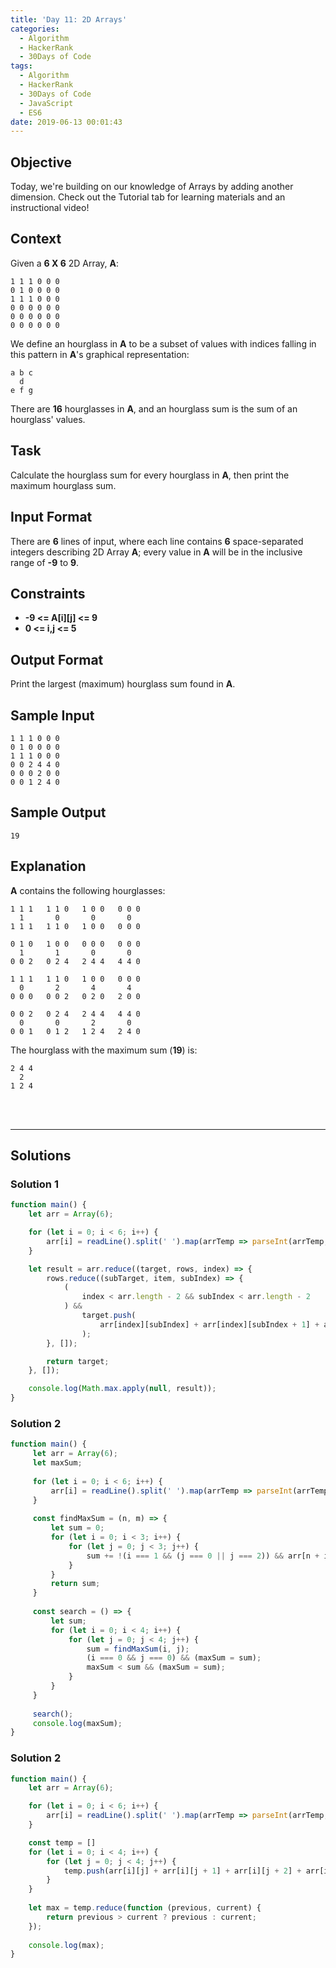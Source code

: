```yaml
---
title: 'Day 11: 2D Arrays'
categories:
  - Algorithm
  - HackerRank
  - 30Days of Code
tags:
  - Algorithm
  - HackerRank
  - 30Days of Code
  - JavaScript
  - ES6
date: 2019-06-13 00:01:43
---
```



## Objective

Today, we're building on our knowledge of Arrays by adding another dimension. Check out the Tutorial tab for learning materials and an instructional video!

## Context 

Given a **6 X 6** 2D Array, **A**:

```
1 1 1 0 0 0
0 1 0 0 0 0
1 1 1 0 0 0
0 0 0 0 0 0
0 0 0 0 0 0
0 0 0 0 0 0
```

We define an hourglass in **A** to be a subset of values with indices falling in this pattern in **A**'s graphical representation:

```
a b c
  d
e f g
```

There are **16** hourglasses in **A**, and an hourglass sum is the sum of an hourglass' values.


## Task

Calculate the hourglass sum for every hourglass in **A**, then print the maximum hourglass sum.


## Input Format

There are **6** lines of input, where each line contains **6** space-separated integers describing 2D Array **A**; every value in **A** will be in the inclusive range of **-9** to **9**.


## Constraints
   
- **-9 <= A[i][j] <= 9**
- **0 <= i,j <= 5**


## Output Format

Print the largest (maximum) hourglass sum found in **A**.



## Sample Input

```
1 1 1 0 0 0
0 1 0 0 0 0
1 1 1 0 0 0
0 0 2 4 4 0
0 0 0 2 0 0
0 0 1 2 4 0
```


## Sample Output

```
19
```


## Explanation

**A** contains the following hourglasses:

```
1 1 1   1 1 0   1 0 0   0 0 0
  1       0       0       0
1 1 1   1 1 0   1 0 0   0 0 0

0 1 0   1 0 0   0 0 0   0 0 0
  1       1       0       0
0 0 2   0 2 4   2 4 4   4 4 0

1 1 1   1 1 0   1 0 0   0 0 0
  0       2       4       4
0 0 0   0 0 2   0 2 0   2 0 0

0 0 2   0 2 4   2 4 4   4 4 0
  0       0       2       0
0 0 1   0 1 2   1 2 4   2 4 0
```

The hourglass with the maximum sum (**19**) is:

```
2 4 4
  2
1 2 4
```

<br/>
<br/>

---

## Solutions
### Solution 1

```javascript
function main() {
    let arr = Array(6);

    for (let i = 0; i < 6; i++) {
        arr[i] = readLine().split(' ').map(arrTemp => parseInt(arrTemp, 10));
    }

    let result = arr.reduce((target, rows, index) => {
        rows.reduce((subTarget, item, subIndex) => {
            (
                index < arr.length - 2 && subIndex < arr.length - 2
            ) &&
                target.push(
                    arr[index][subIndex] + arr[index][subIndex + 1] + arr[index][subIndex + 2] + arr[index + 1][subIndex + 1] + arr[index + 2][subIndex] + arr[index + 2][subIndex + 1] + arr[index + 2][subIndex + 2]
                );
        }, []);

        return target;
    }, []);

    console.log(Math.max.apply(null, result));
}
```

### Solution 2

```javascript
function main() {
     let arr = Array(6);
     let maxSum;
 
     for (let i = 0; i < 6; i++) {
         arr[i] = readLine().split(' ').map(arrTemp => parseInt(arrTemp, 10));
     }
 
     const findMaxSum = (n, m) => {
         let sum = 0;
         for (let i = 0; i < 3; i++) {
             for (let j = 0; j < 3; j++) {
                 sum += !(i === 1 && (j === 0 || j === 2)) && arr[n + i][m + j];
             }
         }
         return sum;
     }
 
     const search = () => {
         let sum;
         for (let i = 0; i < 4; i++) {
             for (let j = 0; j < 4; j++) {
                 sum = findMaxSum(i, j);
                 (i === 0 && j === 0) && (maxSum = sum);
                 maxSum < sum && (maxSum = sum);
             }
         }
     }
 
     search();
     console.log(maxSum);
}
```

### Solution 2

```javascript
function main() {
    let arr = Array(6);

    for (let i = 0; i < 6; i++) {
        arr[i] = readLine().split(' ').map(arrTemp => parseInt(arrTemp, 10));
    }

    const temp = []
    for (let i = 0; i < 4; i++) {
        for (let j = 0; j < 4; j++) {
            temp.push(arr[i][j] + arr[i][j + 1] + arr[i][j + 2] + arr[i + 1][j + 1] + arr[i + 2][j] + arr[i + 2][j + 1] + arr[i + 2][j + 2])
        }
    }
    
    let max = temp.reduce(function (previous, current) {
        return previous > current ? previous : current;
    });
    
    console.log(max);
}
```